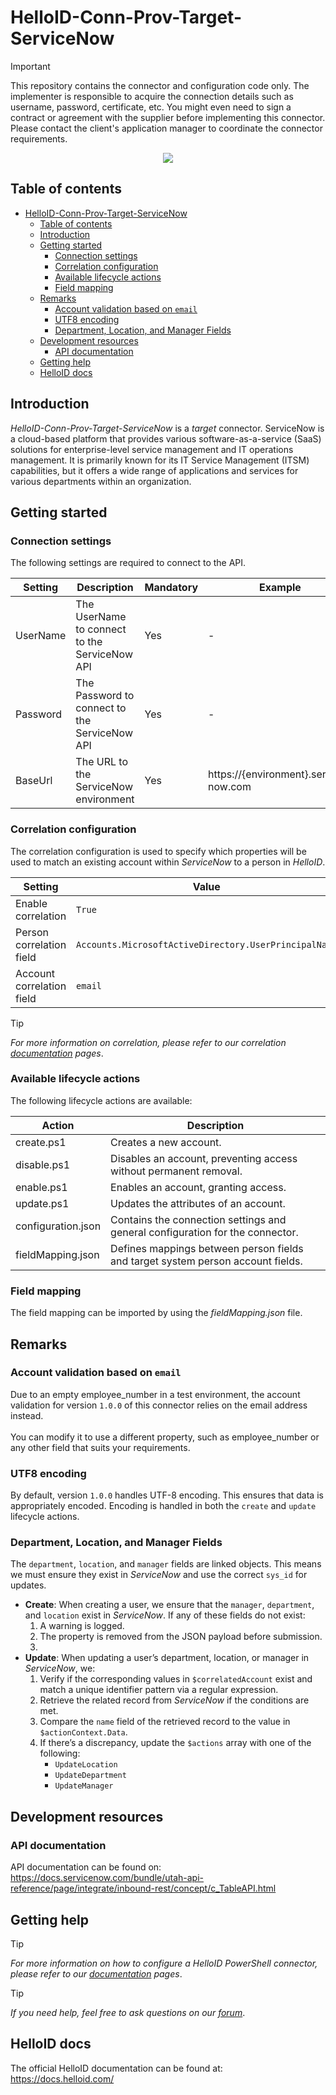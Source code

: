 # HelloID-Conn-Prov-Target-ServiceNow

> [!IMPORTANT]
> This repository contains the connector and configuration code only. The implementer is responsible to acquire the connection details such as username, password, certificate, etc. You might even need to sign a contract or agreement with the supplier before implementing this connector. Please contact the client's application manager to coordinate the connector requirements.

<p align="center">
  <img src="https://www.servicenow.com/content/dam/servicenow-assets/images/naas/servicenow-header-logo.svg">
</p>

## Table of contents

- [HelloID-Conn-Prov-Target-ServiceNow](#helloid-conn-prov-target-servicenow)
  - [Table of contents](#table-of-contents)
  - [Introduction](#introduction)
  - [Getting started](#getting-started)
    - [Connection settings](#connection-settings)
    - [Correlation configuration](#correlation-configuration)
    - [Available lifecycle actions](#available-lifecycle-actions)
    - [Field mapping](#field-mapping)
  - [Remarks](#remarks)
    - [Account validation based on `email`](#account-validation-based-on-email)
    - [UTF8 encoding](#utf8-encoding)
    - [Department, Location, and Manager Fields](#department-location-and-manager-fields)
  - [Development resources](#development-resources)
    - [API documentation](#api-documentation)
  - [Getting help](#getting-help)
  - [HelloID docs](#helloid-docs)

## Introduction

_HelloID-Conn-Prov-Target-ServiceNow_ is a _target_ connector. ServiceNow is a cloud-based platform that provides various software-as-a-service (SaaS) solutions for enterprise-level service management and IT operations management. It is primarily known for its IT Service Management (ITSM) capabilities, but it offers a wide range of applications and services for various departments within an organization.

## Getting started

### Connection settings

The following settings are required to connect to the API.

| Setting  | Description                                   | Mandatory | Example                               |
| -------- | --------------------------------------------- | --------- | ------------------------------------- |
| UserName | The UserName to connect to the ServiceNow API | Yes       | -                                     |
| Password | The Password to connect to the ServiceNow API | Yes       | -                                     |
| BaseUrl  | The URL to the ServiceNow environment         | Yes       | https://{environment}.service-now.com |

### Correlation configuration

The correlation configuration is used to specify which properties will be used to match an existing account within _ServiceNow_ to a person in _HelloID_.

| Setting                   | Value                             |
| ------------------------- | --------------------------------- |
| Enable correlation        | `True`                            |
| Person correlation field  | `Accounts.MicrosoftActiveDirectory.UserPrincipalName` |
| Account correlation field | `email`                  |

> [!TIP]
> _For more information on correlation, please refer to our correlation [documentation](https://docs.helloid.com/en/provisioning/target-systems/powershell-v2-target-systems/correlation.html) pages_.

### Available lifecycle actions

The following lifecycle actions are available:

| Action             | Description                                                                     |
| ------------------ | ------------------------------------------------------------------------------- |
| create.ps1         | Creates a new account.                                                          |
| disable.ps1        | Disables an account, preventing access without permanent removal.               |
| enable.ps1         | Enables an account, granting access.                                            |
| update.ps1         | Updates the attributes of an account.                                           |
| configuration.json | Contains the connection settings and general configuration for the connector.   |
| fieldMapping.json  | Defines mappings between person fields and target system person account fields. |

### Field mapping

The field mapping can be imported by using the _fieldMapping.json_ file.

## Remarks

### Account validation based on `email`

Due to an empty employee_number in a test environment, the account validation for version `1.0.0` of this connector relies on the email address instead.<br><br>You can modify it to use a different property, such as employee_number or any other field that suits your requirements.

### UTF8 encoding

By default, version `1.0.0` handles UTF-8 encoding. This ensures that data is appropriately encoded. Encoding is handled in both the `create` and `update` lifecycle actions.

### Department, Location, and Manager Fields

The `department`, `location`, and `manager` fields are linked objects. This means we must ensure they exist in _ServiceNow_ and use the correct `sys_id` for updates.

- **Create**:
  When creating a user, we ensure that the `manager`, `department`, and `location` exist in _ServiceNow_. If any of these fields do not exist:
  1. A warning is logged.
  2. The property is removed from the JSON payload before submission.
  3.
- **Update**:
  When updating a user’s department, location, or manager in _ServiceNow_, we:
  1. Verify if the corresponding values in `$correlatedAccount` exist and match a unique identifier pattern via a regular expression.
  2. Retrieve the related record from _ServiceNow_ if the conditions are met.
  3. Compare the `name` field of the retrieved record to the value in `$actionContext.Data`.
  4. If there’s a discrepancy, update the `$actions` array with one of the following:
     - `UpdateLocation`
     - `UpdateDepartment`
     - `UpdateManager`

## Development resources

### API documentation

API documentation can be found on: https://docs.servicenow.com/bundle/utah-api-reference/page/integrate/inbound-rest/concept/c_TableAPI.html

## Getting help

> [!TIP]
> _For more information on how to configure a HelloID PowerShell connector, please refer to our [documentation](https://docs.helloid.com/en/provisioning/target-systems/powershell-v2-target-systems.html) pages_.

> [!TIP]
>  _If you need help, feel free to ask questions on our [forum](https://forum.helloid.com/forum/helloid-connectors/provisioning/4864-helloid-conn-prov-target-servicenow)_.

## HelloID docs

The official HelloID documentation can be found at: https://docs.helloid.com/
